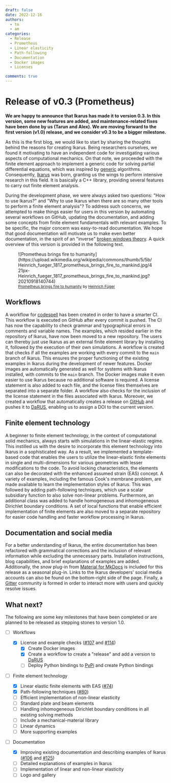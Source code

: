 ```yaml
---
draft: false
date: 2022-12-16
authors:
  - tm
  - am
categories:
  - Release
  - Prometheus
  - Linear elasticity
  - Path-following
  - Documentation
  - Docker images
  - Licenses

comments: true
---
```


# Release of v0.3 (Prometheus)

**We are happy to announce that Ikarus has made it to version 0.3. In this version, some new features are added,
and maintenance-related fixes have been done by us (Tarun and Alex). We are moving forward to the first version (v1.0) release,
and we consider v0.3 to be a bigger milestone.**

As this is the first blog, we would like to start by sharing the thoughts behind the reasons for creating Ikarus. Being
researchers ourselves, we found it motivating to have an independent code for investigating various aspects of
computational mechanics. On that note, we proceeded with the finite element approach to implement a generic
code for solving partial differential equations, which was inspired by [generic](https://en.wikipedia.org/wiki/Generic_programming) algorithms.
Consequently, [Ikarus](https://en.wikipedia.org/wiki/Icarus) was born, granting us the wings to perform intensive research in this field.
It is basically a C++ library, providing several features to carry out finite element analysis.

<!-- more -->

During the development phase, we were always asked two questions: "How to use Ikarus?" and "Why to use Ikarus when
there are so many other tools to perform a finite element analysis"? To address such concerns,
we attempted to make
things easier for users in this version by automating several workflows on GitHub, updating the documentation, and
adding some concepts from finite element fundamentals with relevant examples. To be specific, the major concern was
easy-to-read documentation. We hope that good documentation
will motivate us to make even better documentation, in the spirit of an "inverse"
[broken windows theory](https://en.wikipedia.org/wiki/Broken_windows_theory). A quick overview of this version is provided
in the following text.

<figure class="inline end" markdown>
![Prometheus brings fire to humanity](https://upload.wikimedia.org/wikipedia/commons/thumb/5/5b/Heinrich_fueger_1817_prometheus_brings_fire_to_mankind.jpg/421px-Heinrich_fueger_1817_prometheus_brings_fire_to_mankind.jpg?20210918140744)
  <figcaption style="font-size: 12px"><a href="https://commons.wikimedia.org/wiki/File:Heinrich_fueger_1817_prometheus_brings_fire_to_mankind.jpg">Prometheus
brings fire to humanity</a> by <a href="https://en.wikipedia.org/wiki/Heinrich_F%C3%BCger">Heinrich Füger</a></figcaption>
</figure>

## Workflows

A workflow for [codespell](https://github.com/codespell-project/codespell) has been created in order to have a smarter
CI. This workflow is executed on GitHub after every commit is pushed. The CI has now the capability to check grammar and
typographical errors in comments and variable names. The examples, which resided earlier in the repository of Ikarus,
have now been moved to a new repository. The users can thereby just use Ikarus as an external finite element library by installing
it, followed by the execution of their own simulations. A workflow is created that checks if all the examples are working with
every commit to the `main` branch of Ikarus. This ensures the proper functioning of the existing examples in Ikarus
during the development of newer features. Docker images are automatically generated as well for systems with Ikarus
installed, with commits to the `main` branch. The Docker images make it even easier to use Ikarus because no additional
software is required.
A license statement is also added to each file, and the license files
themselves are separated into a separate folder. A workflow also checks for the inclusion of the license statement in
the files associated with Ikarus.
Moreover, we created a workflow that automatically creates a release on [GitHub](https://github.com/ikarus-project/ikarus/releases) and
pushes it to [DaRUS](https://darus.uni-stuttgart.de/dataset.xhtml?persistentId=doi%3A10.18419%2Fdarus-3303&version=DRAFT),
enabling us to assign a DOI to the current version.

## Finite element technology

A beginner to finite element technology, in the context of computational solid mechanics, always starts with simulations in the
linear-elastic regime. This instilled us with the desire to incorporate this element technology into Ikarus in a sophisticated
way. As a result, we implemented a template-based code that enables the users to utilize the linear-elastic finite
elements in single and multi-dimensions for various geometries with lesser modifications to the code. To avoid locking
characteristics, the elements can also be decorated with the enhanced assumed strain (EAS) concept. A variety of examples,
including the famous Cook's membrane problem, are made available to learn the implementation styles of Ikarus. This was
followed by adding path-following techniques, which use a scalar subsidiary function to also solve non-linear problems.
Furthermore, an additional class was added to handle homogeneous and inhomogeneous Dirichlet boundary conditions.
A set of local functions that enable efficient implementation of finite elements are also moved to a separate repository
for easier code handling and faster workflow processing in Ikarus.

## Documentation and social media

For a better understanding of Ikarus, the entire documentation has been refactored with grammatical corrections and the
inclusion of relevant information while excluding the unnecessary parts. Installation instructions, blog capabilities, and brief
explanations of examples are added.
Additionally, the *snow* plug-in from [Material for MkDocs](https://squidfunk.github.io/mkdocs-material/) is included for this release
as a seasonal plug-in.
Links to the Ikarus developers' social media accounts can also be found on the bottom-right side of the page.
Finally, a [Gitter](https://gitter.im/ikarus-project/community) community is formed in order to interact more with users and
quickly resolve issues.

## What next?

The following are some key milestones that have been completed or are planned to be released as stepping stones to version 1.0.

- [ ] Workflows

  - [x] License and example checks ([#107](https://github.com/ikarus-project/ikarus/pull/107) and [#114](https://github.com/ikarus-project/ikarus/pull/114))
    - [x] Create Docker images
    - [x] Create a workflow to create a "release" and add a version to [DaRUS](https://darus.uni-stuttgart.de/dataset.xhtml?persistentId=doi%3A10.18419%2Fdarus-3303&version=DRAFT)
    - [ ] Deploy Python bindings to [PyPi](https://pypi.org/) and create Python bindings

- [ ] Finite element technology

  - [x] Linear elastic finite elements with EAS ([#74](https://github.com/ikarus-project/ikarus/pull/74 "To pull request"))
  - [x] Path-following techniques ([#80](https://github.com/ikarus-project/ikarus/pull/80 "To pull request"))
  - [ ] Efficient implementation of non-linear elasticity
  - [ ] Standard plate and beam elements
  - [ ] Handling inhomogeneous Dirichlet boundary conditions in all existing solving methods
  - [ ] Include a mechanical-material library
  - [ ] Linear dynamics
  - [ ] More supporting examples

- [ ] Documentation
  - [x] Improving existing documentation and describing examples of Ikarus
  ([#106](https://github.com/ikarus-project/ikarus/pull/106 "To pull request")
  and [#125](https://github.com/ikarus-project/ikarus/pull/125 "To pull request"))
  - [ ] Detailed explanations of examples in Ikarus
  - [ ] Implementation of linear and non-linear elasticity
  - [ ] Logo and gallery
